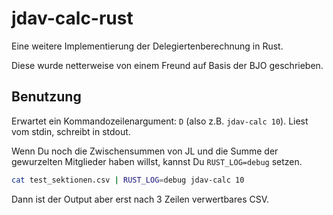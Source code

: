# jdav-calc-rust

Eine weitere Implementierung der Delegiertenberechnung in Rust.

Diese wurde netterweise von einem Freund auf Basis der BJO geschrieben.

## Benutzung

Erwartet ein Kommandozeilenargument: `D` (also z.B. `jdav-calc 10`).
Liest vom stdin, schreibt in stdout.

Wenn Du noch die Zwischensummen von JL und die Summe der gewurzelten Mitglieder haben willst, kannst Du `RUST_LOG=debug` setzen.

```bash
cat test_sektionen.csv | RUST_LOG=debug jdav-calc 10
```

Dann ist der Output aber erst nach 3 Zeilen verwertbares CSV. 
